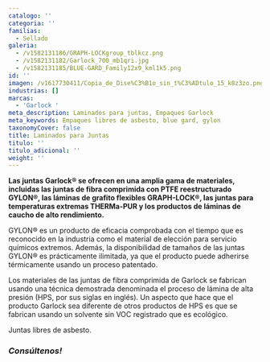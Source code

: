 ```yaml
---
catalogo: ''
categoria: ''
familias:
  - Sellado
galeria:
  - /v1582131186/GRAPH-LOCKgroup_tblkcz.png
  - /v1582131182/Garlock_700_mb1qri.jpg
  - /v1582131185/BLUE-GARD_Family12x9_kml1k5.png
id: ''
imagen: /v1617730411/Copia_de_Dise%C3%B1o_sin_t%C3%ADtulo_15_k8z3zo.png
industrias: []
marcas:
  - 'Garlock '
meta_description: Laminados para juntas, Empaques Garlock
meta_keywords: Empaques libres de asbesto, blue gard, gylon
taxonomyCover: false
title: Laminados para Juntas
titulo: ''
titulo_adicional: ''
weight: ''
---
```

**Las juntas Garlock® se ofrecen en una amplia gama de materiales, incluidas las juntas de fibra comprimida con PTFE reestructurado GYLON®, las láminas de grafito flexibles GRAPH-LOCK®, las juntas para temperaturas extremas THERMa-PUR y los productos de láminas de caucho de alto rendimiento.**

GYLON® es un producto de eficacia comprobada con el tiempo que es reconocido en la industria como el material de elección para servicio químicos extremos.  Además, la disponibilidad de tamaños de las juntas GYLON® es prácticamente ilimitada, ya que el producto puede adherirse térmicamente usando un proceso patentado.

Los materiales de las juntas de fibra comprimida de Garlock se fabrican usando una técnica demostrada denominada el proceso de lámina de alta presión (HPS, por sus siglas en inglés). Un aspecto que hace que el producto Garlock sea diferente de otros productos de HPS es que se fabrican usando un solvente sin VOC registrado que es ecológico.

Juntas libres de asbesto.

### **_Consúltenos!_**